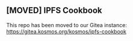 ## [MOVED] IPFS Cookbook

This repo has been moved to our Gitea instance: https://gitea.kosmos.org/kosmos/ipfs-cookbook
